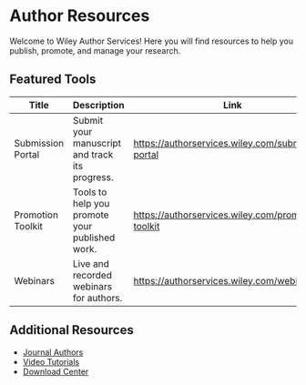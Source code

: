 # Author Resources

Welcome to Wiley Author Services! Here you will find resources to help you publish, promote, and manage your research.

## Featured Tools

| Title                | Description                                      | Link                                      |
|----------------------|--------------------------------------------------|-------------------------------------------|
| Submission Portal    | Submit your manuscript and track its progress.    | https://authorservices.wiley.com/submission-portal |
| Promotion Toolkit    | Tools to help you promote your published work.    | https://authorservices.wiley.com/promotion-toolkit |
| Webinars             | Live and recorded webinars for authors.           | https://authorservices.wiley.com/webinars  |

## Additional Resources

- [Journal Authors](https://authorservices.wiley.com/journal-authors.html)
- [Video Tutorials](https://authorservices.wiley.com/video-tutorials.html)
- [Download Center](https://authorservices.wiley.com/download.html)
